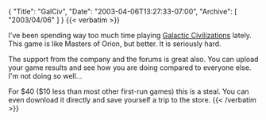 {
  "Title": "GalCiv",
  "Date": "2003-04-06T13:27:33-07:00",
  "Archive": [
    "2003/04/06"
  ]
}
{{< verbatim >}}
<p>I've been spending way too much time playing <a href="http://www.galciv.com">Galactic Civilizations</a> lately.  This game is like Masters of Orion, but better.  It is seriously hard.
<p>The support from the company and the forums is great also.  You can upload your game results and see how you are doing compared to everyone else.  I'm not doing so well...
<p>For $40 ($10 less than most other first-run games) this is a steal.  You can even download it directly and save yourself a trip to the store.
{{< /verbatim >}}
